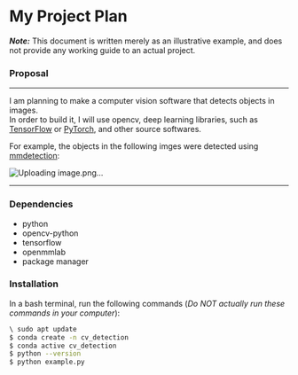 # My Project Plan
***Note:*** This document is written merely as an illustrative example, and does not provide any working guide to an actual project.   

### Proposal
---
I am planning to make a computer vision software that detects objects in images.  
In order to build it, I will use opencv, deep learning libraries, such as [TensorFlow](https://www.tensorflow.org/) or [PyTorch](https://pytorch.org/), and other source softwares.

For example, the objects in the following imges were detected using [mmdetection](https://github.com/open-mmlab/mmdetection):

![Uploading image.png…](https://user-images.githubusercontent.com/12907710/137271636-56ba1cd2-b110-4812-8221-b4c120320aa9.png)




---
### Dependencies 
- python
- opencv-python
- tensorflow
- openmmlab
- package manager

### Installation
In a bash terminal, run the following commands (*Do NOT actually run these commands in your computer*):

```sh
\ sudo apt update  
$ conda create -n cv_detection  
$ conda active cv_detection  
$ python --version  
$ python example.py  
```


